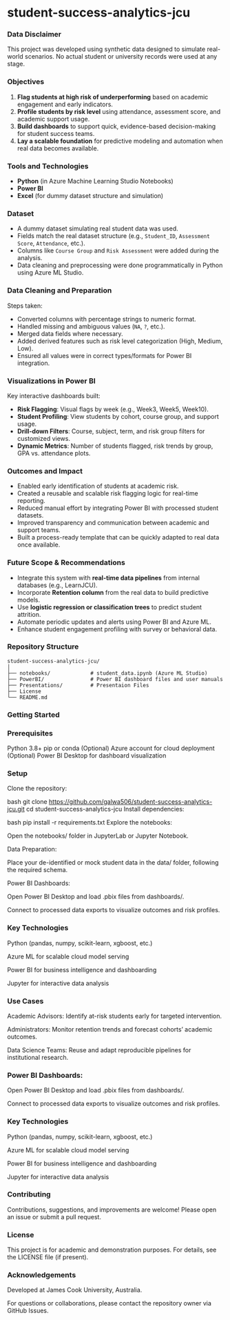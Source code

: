 # student-success-analytics-jcu

### Data Disclaimer
This project was developed using synthetic data designed to simulate real-world scenarios. No actual student or university records were used at any stage.

### Objectives

1. **Flag students at high risk of underperforming** based on academic engagement and early indicators.
2. **Profile students by risk level** using attendance, assessment score, and academic support usage.
3. **Build dashboards** to support quick, evidence-based decision-making for student success teams.
4. **Lay a scalable foundation** for predictive modeling and automation when real data becomes available.

### Tools and Technologies

- **Python** (in Azure Machine Learning Studio Notebooks)
- **Power BI**
- **Excel** (for dummy dataset structure and simulation)

### Dataset

- A dummy dataset simulating real student data was used.
- Fields match the real dataset structure (e.g., `Student_ID`, `Assessment Score`, `Attendance`, etc.).
- Columns like `Course Group` and `Risk Assessment` were added during the analysis.
- Data cleaning and preprocessing were done programmatically in Python using Azure ML Studio.

### Data Cleaning and Preparation

Steps taken:
- Converted columns with percentage strings to numeric format.
- Handled missing and ambiguous values (`NA`, `?`, etc.).
- Merged data fields where necessary.
- Added derived features such as risk level categorization (High, Medium, Low).
- Ensured all values were in correct types/formats for Power BI integration.

### Visualizations in Power BI

Key interactive dashboards built:
- **Risk Flagging**: Visual flags by week (e.g., Week3, Week5, Week10).
- **Student Profiling**: View students by cohort, course group, and support usage.
- **Drill-down Filters**: Course, subject, term, and risk group filters for customized views.
- **Dynamic Metrics**: Number of students flagged, risk trends by group, GPA vs. attendance plots.

### Outcomes and Impact

- Enabled early identification of students at academic risk.
- Created a reusable and scalable risk flagging logic for real-time reporting.
- Reduced manual effort by integrating Power BI with processed student datasets.
- Improved transparency and communication between academic and support teams.
- Built a process-ready template that can be quickly adapted to real data once available.

### Future Scope & Recommendations

- Integrate this system with **real-time data pipelines** from internal databases (e.g., LearnJCU).
- Incorporate **Retention column** from the real data to build predictive models.
- Use **logistic regression or classification trees** to predict student attrition.
- Automate periodic updates and alerts using Power BI and Azure ML.
- Enhance student engagement profiling with survey or behavioral data.

### Repository Structure
```text
student-success-analytics-jcu/
│
├── notebooks/             # student_data.ipynb (Azure ML Studio)
├── PowerBI/               # Power BI dashboard files and user manuals
├── Presentations/         # Presentaion Files
├── License
└── README.md
```
### Getting Started

### Prerequisites
Python 3.8+
pip or conda
(Optional) Azure account for cloud deployment
(Optional) Power BI Desktop for dashboard visualization

### Setup
Clone the repository:

bash
git clone https://github.com/galwa506/student-success-analytics-jcu.git
cd student-success-analytics-jcu
Install dependencies:

bash
pip install -r requirements.txt
Explore the notebooks:

Open the notebooks/ folder in JupyterLab or Jupyter Notebook.

Data Preparation:

Place your de-identified or mock student data in the data/ folder, following the required schema.

Power BI Dashboards:

Open Power BI Desktop and load .pbix files from dashboards/.

Connect to processed data exports to visualize outcomes and risk profiles.

### Key Technologies
Python (pandas, numpy, scikit-learn, xgboost, etc.)

Azure ML for scalable cloud model serving

Power BI for business intelligence and dashboarding

Jupyter for interactive data analysis

### Use Cases
Academic Advisors: Identify at-risk students early for targeted intervention.

Administrators: Monitor retention trends and forecast cohorts’ academic outcomes.

Data Science Teams: Reuse and adapt reproducible pipelines for institutional research.

### Power BI Dashboards:

Open Power BI Desktop and load .pbix files from dashboards/.

Connect to processed data exports to visualize outcomes and risk profiles.

### Key Technologies
Python (pandas, numpy, scikit-learn, xgboost, etc.)

Azure ML for scalable cloud model serving

Power BI for business intelligence and dashboarding

Jupyter for interactive data analysis

### Contributing
Contributions, suggestions, and improvements are welcome! Please open an issue or submit a pull request.

### License
This project is for academic and demonstration purposes. For details, see the LICENSE file (if present).

### Acknowledgements
Developed at James Cook University, Australia.

For questions or collaborations, please contact the repository owner via GitHub Issues.

